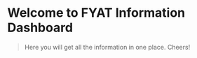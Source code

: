 # Welcome to FYAT Information Dashboard

> Here you will get all the information in one place. Cheers!
